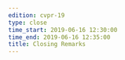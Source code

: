 ```yaml
---
edition: cvpr-19
type: close
time_start: 2019-06-16 12:30:00
time_end: 2019-06-16 12:35:00
title: Closing Remarks
---
```

